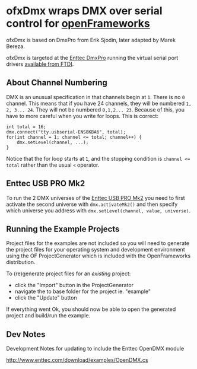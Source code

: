 # ofxDmx wraps DMX over serial control for [openFrameworks](http://openframeworks.cc/)

ofxDmx is based on DmxPro from Erik Sjodin, later adapted by Marek Bereza.

ofxDmx is targeted at the [Enttec DmxPro](http://www.enttec.com/index.php?main_menu=Products&prod=70304&show=description) running the virtual serial port drivers [available from FTDI](http://www.ftdichip.com/Drivers/VCP.htm).

## About Channel Numbering

DMX is an unusual specification in that channels begin at `1`. There is no `0` channel. This means that if you have 24 channels, they will be numbered `1, 2, 3... 24`. They will not be numbered `0,1,2... 23`. Because of this, you have to more careful when you write for loops. This is correct:

	int total = 16;
	dmx.connect("tty.usbserial-ENS8KBA6", total);
	for(int channel = 1; channel <= total; channel++) {
		dmx.setLevel(channel, ...);
	}

Notice that the for loop starts at `1`, and the stopping condition is `channel <= total` rather than the usual `<` operator.


## Enttec USB PRO Mk2 

To run the 2 DMX universes of the [Enttec USB PRO Mk2](http://www.enttec.com/?main_menu=Products&pn=70314&show=description) you need to first activate the second universe with `dmx.activateMk2()` and then specify which universe you address with `dmx.setLevel(channel, value, universe)`. 


## Running the Example Projects

Project files for the examples are not included so you will need to generate the project files for your operating system and development environment using the OF ProjectGenerator which is included with the OpenFrameworks distribution.

To (re)generate project files for an *existing* project:

* click the "Import" button in the ProjectGenerator
* navigate the to base folder for the project ie. "example"
* click the "Update" button

If everything went Ok, you should now be able to open the generated project and build/run the example.

## Dev Notes

Development Notes for updating to include the Enttec OpenDMX module

http://www.enttec.com/download/examples/OpenDMX.cs


